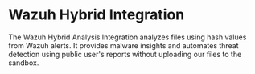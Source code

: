 # Wazuh Hybrid Integration
The Wazuh Hybrid Analysis Integration analyzes files using hash values from Wazuh alerts. It provides malware insights and automates threat detection using public user's reports without uploading our files to the sandbox. 
